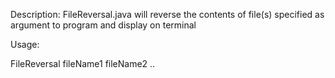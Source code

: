 Description:
FileReversal.java will reverse the contents of file(s) specified as argument to program and display on terminal

Usage:

FileReversal fileName1 fileName2 ..
